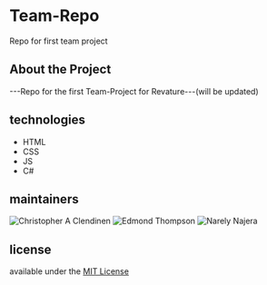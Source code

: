 # Team-Repo
Repo for first team project

## About the Project
---Repo for the first Team-Project for Revature---(will be updated)

## technologies

+ HTML
+ CSS
+ JS
+ C#

## maintainers

![Christopher A Clendinen](https://avatars1.githubusercontent.com/u/45204662?s=64&v=4)
![Edmond Thompson](https://avatars2.githubusercontent.com/u/8095689?s=64&v=4)
![Narely Najera]()


## license

available under the [MIT License](https://github.com/ChrisAClen/Team-Repo/blob/master/LICENSE)
